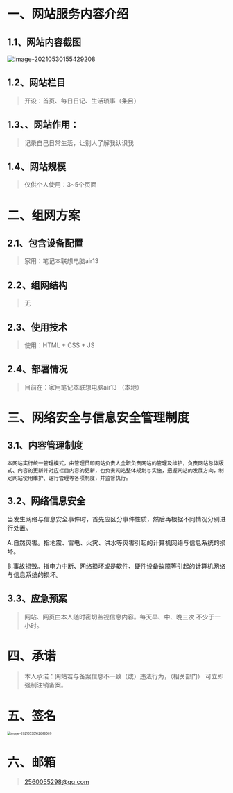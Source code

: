 # 一、网站服务内容介绍



## 1.1、网站内容截图

![image-20210530155429208](https://gitee.com/sheep-are-flying-in-the-sky/my-picture/raw/master/picture9/image-20210530155429208.png)



## 1.2、网站栏目

> 开设：首页、每日日记、生活琐事（条目）



## 1.3、、网站作用：

> 记录自己日常生活，让别人了解我认识我



## 1.4、网站规模

> 仅供个人使用：3~5个页面





# 二、组网方案

## 2.1、包含设备配置

> 家用：笔记本联想电脑air13



## 2.2、组网结构

> 无



## 2.3、使用技术

> 使用：HTML + CSS + JS





## 2.4、部署情况

> 目前在：家用笔记本联想电脑air13 （本地）



# 三、网络安全与信息安全管理制度

## 3.1、内容管理制度

~~~
本网站实行统一管理模式，由管理员即网站负责人全职负责网站的管理及维护，负责网站总体版式、内容的更新并对应栏目内容的更新，也负责网站整体规划与实施，把握网站的发展方向，制定网站使用维护、运行管理等各项制度，并监督执行。
~~~







## 3.2、网络信息安全

当发生网络与信息安全事件时，首先应区分事件性质，然后再根据不同情况分别进行处置。

A.自然灾害。指地震、雷电、火灾、洪水等灾害引起的计算机网络与信息系统的损坏。

B.事故损毁。指电力中断、网络损坏或是软件、硬件设备故障等引起的计算机网络与信息系统的损坏。



## 3.3、应急预案

> 网站、网页由本人随时密切监视信息内容。每天早、中、晚三次 不少于一小时。



# 四、承诺

> 本人承诺：网站若与备案信息不一致（或）违法行为，（相关部门） 可立即强制注销备案。





# 五、签名

<img src="https://gitee.com/sheep-are-flying-in-the-sky/my-picture/raw/master/picture9/image-20210530162648069.png" alt="image-20210530162648069" style="zoom:50%;" />



# 六、邮箱

> 2560055298@qq.com